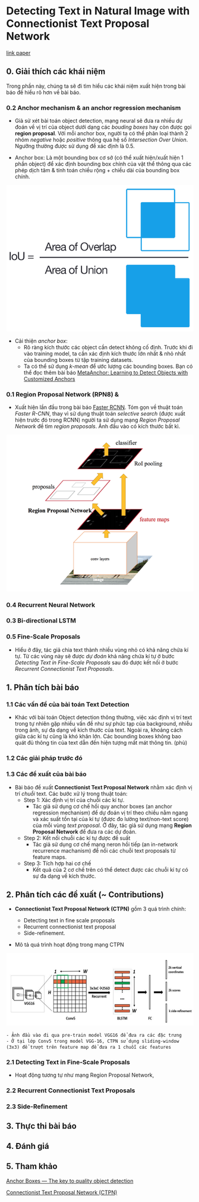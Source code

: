# Detecting Text in Natural Image with Connectionist Text Proposal Network
[link paper](https://arxiv.org/pdf/1609.03605v1.pdf)


## 0. Giải thích các khái niệm 
Trong phần này, chúng ta sẽ đi tìm hiểu các khái niệm xuất hiện trong bài báo đề hiểu rõ hơn về bài báo.

### 0.2 Anchor mechanism & an anchor regression mechanism
+  Giả sử xét bài toán object detection, mạng neural sẽ đưa ra nhiều dự đoán về vị trí của object dưới dạng các *bouding boxes* hay còn được gọi **region proposal**. Với mỗi anchor box, người ta có thể phân loại thành 2 nhóm *negative* hoặc *positive* thông qua hệ số *Intersection Over Union*. Ngưỡng thường được sử dụng đề xác định là 0.5.

+ Anchor box: Là một bounding box cơ sở (có thể xuất hiện/xuất hiện 1 phần object) để xác định bounding box chính của vật thể thông qua các phép dịch tâm & tính toán chiều rộng + chiều dài của bounding box chính.

![IoU](figures/iou_equation.png)

+ Cải thiện *anchor box*:
    - Rõ ràng kích thước các object cần detect không cố định. Trước khi đi vào training model, ta cần xác định kích thước lớn nhất & nhỏ nhất của bounding boxes từ tập training datasets.
    - Ta có thể sử dụng *k-mean* để ước lượng các bounding boxes. Bạn có thể đọc thêm bài báo [MetaAnchor: Learning to Detect Objects with Customized Anchors](https://arxiv.org/pdf/1807.00980.pdf) 

### 0.1 Region Proposal Network (RPN8) & 
+ Xuất hiện lần đầu trong bài báo [Faster RCNN](https://arxiv.org/abs/1506.01497). Tóm gọn về thuật toán *Faster R-CNN*, thay vì sử dụng thuật toán *selective search* (được xuất hiện trước đó trong RCNN) người ta sử dụng mạng *Region Proposal Network* đề tìm *region proposals*. Ảnh đầu vào có kích thước bất kì.

![Faster R-CNN](figures/faster-rcnn.png)

### 0.4 Recurrent Neural Network 

### 0.3 Bi-directional LSTM 

### 0.5 Fine-Scale Proposals
+ Hiểu ở đây, tác giả chia text thành nhiều vùng nhỏ có khả năng chứa kí tự. Từ các vùng này sẽ được *dự đoán* khả năng chứa kí tự ở bước *Detecting Text in Fine-Scale Proposals* sau đó được kết nối ở bước *Recurrent Connectionist Text Proposals*.



## 1. Phân tích bài báo

### 1.1 Các vấn đề của bài toán Text Detection 
+ Khác với bài toán Object detection thông thường, việc xác định vị trí text trong tự nhiên gặp nhiều vấn đề như sự phức tạp của background, nhiễu trong ảnh, sự đa dạng về kich thước của text. Ngoài ra, khoảng cách giữa các kí tự cũng là khó khăn lớn. Các bounding boxes không bao quát đủ thông tin của text dẫn đến hiện tượng mất mát thông tin. (phù)

### 1.2 Các giải pháp trước đó 

### 1.3 Các đề xuất của bài báo

+ Bài báo đề xuất **Connectionist Text Proposal Network** nhằm xác định vị trí *chuỗi* text. Các bước xử lý trong thuật toán:
    - Step 1: Xác định vị trí của chuỗi các kí tự. 
        - Tác giả sử dụng cơ chế hồi quy anchor boxes (an anchor regression mechanism) để dự đoán vị trí theo chiều nằm ngang và xác suất tồn tại của kí tự (được đo lường text/non-text score) của mỗi vùng *text proposal*.  Ở đây, tác giả sử dụng mạng **Region Proposal Network** để đưa ra các dự đoán.
    - Step 2: Kết nối chuỗi các kí tự được đề suất
        - Tác giả sử dụng cơ chế mạng neron hồi tiếp (an in-network recurrence machanism) để nối các chuỗi text proposals từ feature maps.
    - Step 3: Tích hợp hai cơ chế 
        - Kết quả của 2 cơ chế trên có thể detect được các chuỗi kí tự có sự đa dạng về kích thước. 

## 2. Phân tích các đề xuất (~ Contributions)

+ **Connectionist Text Proposal Network (CTPN)** gồm 3 quá trình chính:
    - Detecting text in fine scale proposals 
    - Recurrent connectionist text proposal 
    - Side-refinement.

+ Mô tả quá trình hoạt động trong mạng CTPN

![CTPN network architecture](figures/CTPN-architecture.jpg)

    - Ảnh đầu vào đi qua pre-train model VGG16 để đưa ra các đặc trưng
    - Ở tại lớp Conv5 trong model VGG-16, CTPN sử dụng sliding-window (3x3) để trượt trên feature map để đưa ra 1 chuỗi các features


### 2.1 Detecting Text in Fine-Scale Proposals 
+ Hoạt động tương tự như mạng Region Proposal Network, 

### 2.2 Recurrent Connectionist Text Proposals

### 2.3 Side-Refinement

## 3. Thực thi bài báo 


## 4. Đánh giá 


## 5. Tham khảo 

[Anchor Boxes — The key to quality object detection](https://medium.com/@andersasac/anchor-boxes-the-key-to-quality-object-detection-ddf9d612d4f9)

[Connectionist Text Proposal Network (CTPN)](https://theailearner.com/2019/10/17/connectionist-text-proposal-network-ctpn/)
